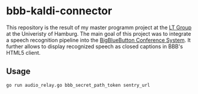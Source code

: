 # bbb-kaldi-connector

This repository is the result of my master programm project at the [LT Group](https://github.com/uhh-lt) at the Univeristy of Hamburg.
The main goal of this project was to integrate a speech recognition pipeline into the [BigBlueButton Conference System](https://github.com/bigbluebutton/bigbluebutton).
It further allows to display recognized speech as closed captions in BBB's HTML5 client.

## Usage 

```
go run audio_relay.go bbb_secret_path_token sentry_url
```
